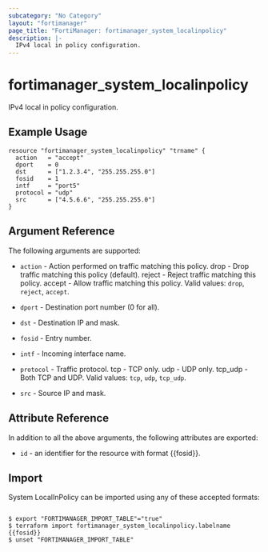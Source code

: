 ```yaml
---
subcategory: "No Category"
layout: "fortimanager"
page_title: "FortiManager: fortimanager_system_localinpolicy"
description: |-
  IPv4 local in policy configuration.
---
```


# fortimanager_system_localinpolicy
IPv4 local in policy configuration.

## Example Usage

```hcl
resource "fortimanager_system_localinpolicy" "trname" {
  action   = "accept"
  dport    = 0
  dst      = ["1.2.3.4", "255.255.255.0"]
  fosid    = 1
  intf     = "port5"
  protocol = "udp"
  src      = ["4.5.6.6", "255.255.255.0"]
}
```

## Argument Reference


The following arguments are supported:


* `action` - Action performed on traffic matching this policy. drop - Drop traffic matching this policy (default). reject - Reject traffic matching this policy. accept - Allow traffic matching this policy. Valid values: `drop`, `reject`, `accept`.

* `dport` - Destination port number (0 for all).
* `dst` - Destination IP and mask.
* `fosid` - Entry number.
* `intf` - Incoming interface name.
* `protocol` - Traffic protocol. tcp - TCP only. udp - UDP only. tcp_udp - Both TCP and UDP. Valid values: `tcp`, `udp`, `tcp_udp`.

* `src` - Source IP and mask.


## Attribute Reference

In addition to all the above arguments, the following attributes are exported:
* `id` - an identifier for the resource with format {{fosid}}.

## Import

System LocalInPolicy can be imported using any of these accepted formats:
```

$ export "FORTIMANAGER_IMPORT_TABLE"="true"
$ terraform import fortimanager_system_localinpolicy.labelname {{fosid}}
$ unset "FORTIMANAGER_IMPORT_TABLE"
```

